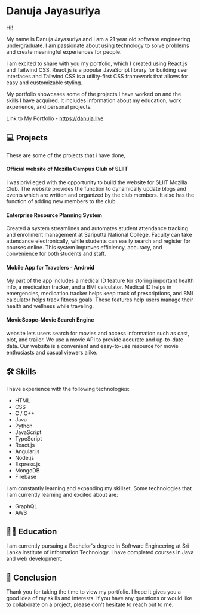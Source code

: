 
# Danuja Jayasuriya

Hi! 

My name is Danuja Jayasuriya and I am a 21 year old software engineering undergraduate. I am passionate about using technology to solve problems and create meaningful experiences for people.

I am excited to share with you my portfolio, which I created using React.js and Tailwind CSS. React.js is a popular JavaScript library for building user interfaces and Tailwind CSS is a utility-first CSS framework that allows for easy and customizable styling.

My portfolio showcases some of the projects I have worked on and the skills I have acquired. It includes information about my education, work experience, and personal projects.

Link to My Portfolio - https://danuja.live

## 💻 Projects

These are some of the projects that i have done,

#### Official website of Mozilla Campus Club of SLIIT

I was privileged with the opportunity to build the website for SLIIT Mozilla Club. The website provides the function to dynamically update blogs and events which are written and organized by the club members. It also has the function of adding new members to the club.

#### Enterprise Resource Planning System

Created a system streamlines and automates student attendance tracking and enrollment management at Sariputta National College. Faculty can take attendance electronically, while students can easily search and register for courses online. This system improves efficiency, accuracy, and convenience for both students and staff.

#### Mobile App for Travelers - Android

My part of the app includes a medical ID feature for storing important health info, a medication tracker, and a BMI calculator. Medical ID helps in emergencies, medication tracker helps keep track of prescriptions, and BMI calculator helps track fitness goals. These features help users manage their health and wellness while traveling.

#### MovieScope-Movie Search Engine

website lets users search for movies and access information such as cast, plot, and trailer. We use a movie API to provide accurate and up-to-date data. Our website is a convenient and easy-to-use resource for movie enthusiasts and casual viewers alike.

## 🛠 Skills

I have experience with the following technologies:

- HTML
- CSS
- C / C++
- Java
- Python
- JavaScript
- TypeScript
- React.js 
- Angular.js
- Node.js
- Express.js
- MongoDB
- Firebase

I am constantly learning and expanding my skillset. Some technologies that I am currently learning and excited about are:

- GraphQL
- AWS

## 👨‍🎓 Education
I am currently pursuing a Bachelor's degree in Software Engineering at Sri Lanka Institute of information Technology. I have completed courses in Java and web development.

## 🏁 Conclusion
Thank you for taking the time to view my portfolio. I hope it gives you a good idea of my skills and interests. If you have any questions or would like to collaborate on a project, please don't hesitate to reach out to me.
